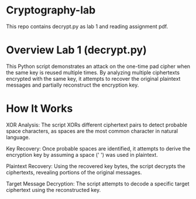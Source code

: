 # Cryptography-lab
This repo contains decrypt.py as lab 1 and reading assignment pdf.
# Overview Lab 1 (decrypt.py)
This Python script demonstrates an attack on the one-time pad cipher when the same key is reused multiple times. By analyzing multiple ciphertexts encrypted with the same key, it attempts to recover the original plaintext messages and partially reconstruct the encryption key.

# How It Works
XOR Analysis: The script XORs different ciphertext pairs to detect probable space characters, as spaces are the most common character in natural language.

Key Recovery: Once probable spaces are identified, it attempts to derive the encryption key by assuming a space (' ') was used in plaintext.

Plaintext Recovery: Using the recovered key bytes, the script decrypts the ciphertexts, revealing portions of the original messages.

Target Message Decryption: The script attempts to decode a specific target ciphertext using the reconstructed key.
